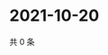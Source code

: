 # 2021-10-20

共 0 条

<!-- BEGIN -->
<!-- 最后更新时间 Wed Oct 20 2021 12:19:42 GMT+0800 (China Standard Time) -->

<!-- END -->
